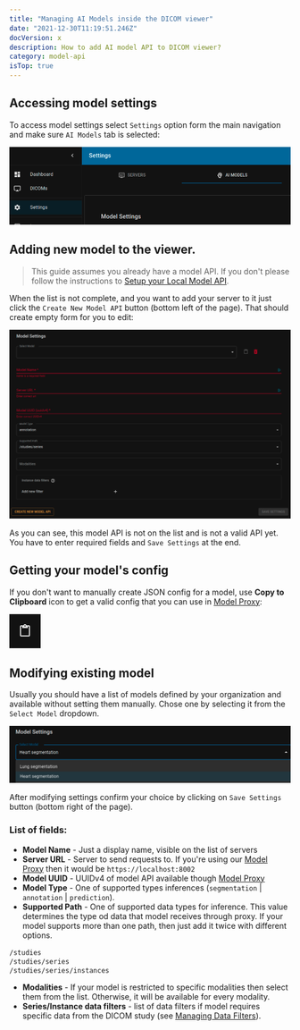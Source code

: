 ```yaml
---
title: "Managing AI Models inside the DICOM viewer"
date: "2021-12-30T11:19:51.246Z"
docVersion: x
description: How to add AI model API to DICOM viewer?
category: model-api
isTop: true
---
```


## Accessing model settings

To access model settings select `Settings` option form the main navigation and make sure `AI Models` tab is selected:

![Model nav link](model-settings-nav.png)

## Adding new model to the viewer.

> This guide assumes you already have a model API. If you don't please follow the instructions to [Setup your Local Model API](/latest/setting-up-local-model-api).

When the list is not complete, and you want to add your server to it just click the `Create New Model API` button (bottom left of the page). That should create empty form for you to edit:

![New server form](new-model-form.png)

As you can see, this model API is not on the list and is not a valid API yet. You have to enter required fields and `Save Settings` at the end.

## Getting your model's config

If you don't want to manually create JSON config for a model, use __Copy to Clipboard__ icon to get a valid config that you can use in [Model Proxy](/latest/setting-up-model-proxy):

![copy to clipboard](copy-model-settings.png)

## Modifying existing model

Usually you should have a list of models defined by your organization and available without setting them manually. Chose one by selecting it from the `Select Model` dropdown.

![List of servers](list-of-models.png)

After modifying settings confirm your choice by clicking on `Save Settings` button (bottom right of the page).

### List of fields:
- __Model Name__ - Just a display name, visible on the list of servers
- __Server URL__ - Server to send requests to. If you're using our [Model Proxy](/latest/setting-up-model-proxy) then it would be `https://localhost:8002`
- __Model UUID__ - UUIDv4 of model API available though [Model Proxy](/latest/setting-up-model-proxy)
- __Model Type__ - One of supported types inferences (`segmentation` | `annotation` | `prediction`).
- __Supported Path__ - One of supported data types for inference. This value determines the type od data that model receives through proxy. If your model supports more than one path, then just add it twice with different options.
```shell
/studies
/studies/series
/studies/series/instances
```
- __Modalities__ - If your model is restricted to specific modalities then select them from the list. Otherwise, it will be available for every modality.
- __Series/Instance data filters__ - list of data filters if model requires specific data from the DICOM study (see [Managing Data Filters](latest/managing-data-filters)).

